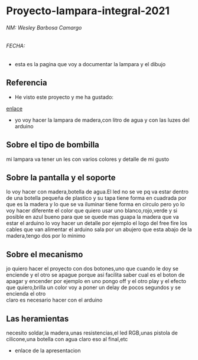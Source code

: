 # Proyecto-lampara-integral-2021

###### NM: Wesley Barbosa Camargo 
###### FECHA:



* esta es la pagina que voy a documentar la lampara y el dibujo


## Referencia

* He visto este proyecto y me ha gustado:

[enlace](https://www.youtube.com/watch?v=mwwMJocGT2g)

* yo voy hacer la lampara de madera,con litro de agua y con las luzes del arduino

## Sobre el tipo de bombilla

 mi lampara va tener un les con varios colores y detalle de mi gusto


## Sobre la pantalla y el soporte

 lo voy hacer con madera,botella de agua.El led no se ve pq va estar dentro de una botella pequeña de plastico y su tapa
 tiene forma en cuadrada por que es la madera y lo que se va iluminar tiene forma en circulo pero yo lo voy hacer diferente 
 el color que quiero usar uno blanco,rojo,verde y si posible en azul
 bueno para que se quede mas guapa la madera que va estar el arduino lo voy hacer un detalle por ejemplo el logo del free fire
 los cables que van alimentar el arduino sala por un abujero que esta abajo de la madera,tengo dos por lo minimo

## Sobre el mecanismo

 jo quiero hacer el proyecto con dos botones,uno que cuando le doy se enciende y el otro se apague 
 porque asi facilita saber cual es el boton de apagar y encender por ejemplo en uno pongo off y el otro play
 y el efecto que quiero,brilla un color voy a poner un delay de pocos segundos y se encienda el otro  
 claro es necesario hacer con el arduino 

## Las heramientas 

 necesito soldar,la madera,unas resistencias,el led RGB,unas pistola de cilicone,una botella con agua claro eso al final,etc
 
 * enlace de la apresentacion
                                                                                                                                                 
